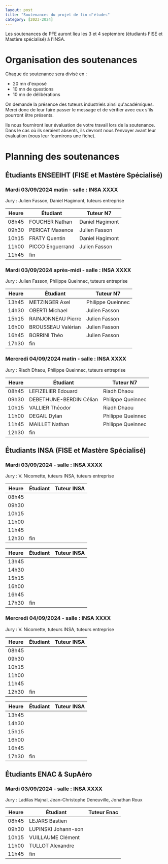 ```yaml
---
layout: post
title: "Soutenances du projet de fin d'études"
category: [2023-2024]
---
```


Les soutenances de PFE auront lieu les 3 et 4 septembre (étudiants FISE et Mastère spécialisé) à l'INSA.

# Organisation des soutenances

Chaque de soutenance sera divisé en :
  * 20 mn d'exposé
  * 10 mn de questions
  * 10 mn de délibérations

On demande la présence des tuteurs industriels ainsi qu'académiques.
Merci donc de leur faire passer le message et de vérifier avec eux
s'ils pourront être présents.

Ils nous fourniront leur évaluation de votre travail lors de la soutenance.
Dans le cas où ils seraient absents, ils devront nous l'envoyer avant leur
évaluation (nous leur fournirons une fiche).

# Planning des soutenances

## Étudiants ENSEEIHT (FISE et Mastère Spécialisé)

### Mardi 03/09/2024 matin - salle : INSA XXXX

Jury : Julien Fasson, Daniel Hagimont, tuteurs entreprise

| Heure | Étudiant         | Tuteur N7       |
|-------|------------------|-----------------|
| 08h45 | FOUCHER Nathan   | Daniel Hagimont |
| 09h30 | PERICAT Maxence  | Julien Fasson   |
| 10h15 | FRATY Quentin    | Daniel Hagimont |
| 11h00 | PICCO Enguerrand | Julien Fasson   |
| 11h45 | fin              |                 |

### Mardi 03/09/2024 après-midi - salle : INSA XXXX

Jury : Julien Fasson, Philippe Queinnec, tuteurs entreprise

| Heure | Étudiant           | Tuteur N7         |
|-------|--------------------|-------------------|
| 13h45 | METZINGER Axel     | Philippe Queinnec |
| 14h30 | OBERTI Michael     | Julien Fasson     |
| 15h15 | RAINJONNEAU Pierre | Julien Fasson     |
| 16h00 | BROUSSEAU Valérian | Julien Fasson     |
| 16h45 | BORRINI Théo       | Julien Fasson     |
| 17h30 | fin                |                   |

### Mercredi 04/09/2024 matin - salle : INSA XXXX

Jury : Riadh Dhaou, Philippe Queinnec, tuteurs entreprise

| Heure | Étudiant                | Tuteur N7         |
|-------|-------------------------|-------------------|
| 08h45 | LEFIZELIER Edouard      | Riadh Dhaou       |
| 09h30 | DEBETHUNE-BERDIN Célian | Philippe Queinnec |
| 10h15 | VALLIER Théodor         | Riadh Dhaou       |
| 11h00 | DEGAIL Dylan            | Philippe Queinnec |
| 11h45 | MAILLET Nathan          | Philippe Queinnec |
| 12h30 | fin                     |                   |


## Étudiants INSA (FISE et Mastère Spécialisé)

### Mardi 03/09/2024 - salle : INSA XXXX

Jury : V. Nicomette, tuteurs INSA, tuteurs entreprise

| Heure | Étudiant | Tuteur INSA |
|-------|----------|-------------|
| 08h45 |          |             |
| 09h30 |          |             |
| 10h15 |          |             |
| 11h00 |          |             |
| 11h45 |          |             |
| 12h30 | fin      |             |

| Heure | Étudiant | Tuteur INSA |
|-------|----------|-------------|
| 13h45 |          |             |
| 14h30 |          |             |
| 15h15 |          |             |
| 16h00 |          |             |
| 16h45 |          |             |
| 17h30 | fin      |             |

### Mercredi 04/09/2024 - salle : INSA XXXX

Jury : V. Nicomette, tuteurs INSA, tuteurs entreprise

| Heure | Étudiant | Tuteur INSA |
|-------|----------|-------------|
| 08h45 |          |             |
| 09h30 |          |             |
| 10h15 |          |             |
| 11h00 |          |             |
| 11h45 |          |             |
| 12h30 | fin      |             |

| Heure | Étudiant | Tuteur INSA |
|-------|----------|-------------|
| 13h45 |          |             |
| 14h30 |          |             |
| 15h15 |          |             |
| 16h00 |          |             |
| 16h45 |          |             |
| 17h30 | fin      |             |

## Étudiants ENAC &amp; SupAéro

### Mardi 03/09/2024 - salle : INSA XXXX

Jury : Ladilas Hajnal, Jean-Christophe Deneuville, Jonathan Roux

| Heure | Étudiant            | Tuteur Enac |
|-------|---------------------|-------------|
| 08h45 | LEJARS Bastien      |             |
| 09h30 | LUPINSKI Johann-son |             |
| 10h15 | VUILLAUME Clément   |             |
| 11h00 | TULLOT Alexandre    |             |
| 11h45 | fin                 |             |
